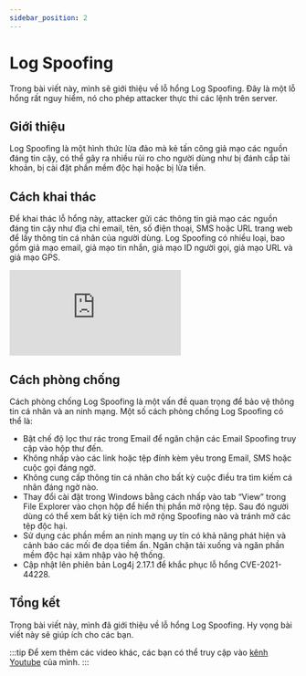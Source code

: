 ```yaml
---
sidebar_position: 2
---
```


# Log Spoofing

Trong bài viết này, mình sẽ giới thiệu về lỗ hổng Log Spoofing. Đây là một lỗ hổng rất nguy hiểm, nó cho phép attacker thực thi các lệnh trên server.

## Giới thiệu

Log Spoofing là một hình thức lừa đảo mà kẻ tấn công giả mạo các nguồn đáng tin cậy, có thể gây ra nhiều rủi ro cho người dùng như bị đánh cắp tài khoản, bị cài đặt phần mềm độc hại hoặc bị lừa tiền.

## Cách khai thác

Để khai thác lỗ hổng này, attacker gửi các thông tin giả mạo các nguồn đáng tin cậy như địa chỉ email, tên, số điện thoại, SMS hoặc URL trang web để lấy thông tin cá nhân của người dùng. Log Spoofing có nhiều loại, bao gồm giả mạo email, giả mạo tin nhắn, giả mạo ID người gọi, giả mạo URL và giả mạo GPS. 

<iframe class="video" 
    src="https://www.youtube.com/embed/ajCyV1xkMGI" 
    title="Log Spoofing" 
    frameborder="0" 
    allow="accelerometer; autoplay; clipboard-write; encrypted-media; gyroscope; picture-in-picture; web-share" allowfullscreen>
</iframe>

## Cách phòng chống

Cách phòng chống Log Spoofing là một vấn đề quan trọng để bảo vệ thông tin cá nhân và an ninh mạng. Một số cách phòng chống Log Spoofing có thể là:

- Bật chế độ lọc thư rác trong Email để ngăn chặn các Email Spoofing truy cập vào hộp thư đến.
- Không nhấp vào các link hoặc tệp đính kèm yêu trong Email, SMS hoặc cuộc gọi đáng ngờ.
- Không cung cấp thông tin cá nhân cho bất kỳ cuộc điều tra tìm kiếm cá nhân đáng ngờ nào.
- Thay đổi cài đặt trong Windows bằng cách nhấp vào tab “View” trong File Explorer vào chọn hộp để hiển thị phần mở rộng tệp. Sau đó người dùng có thể xem bất kỳ tiện ích mở rộng Spoofing nào và tránh mở các tệp độc hại.
- Sử dụng các phần mềm an ninh mạng uy tín có khả năng phát hiện và cảnh báo các mối đe dọa tiềm ẩn. Ngăn chặn tải xuống và ngăn phần mềm độc hại xâm nhập vào hệ thống.
- Cập nhật lên phiên bản Log4j 2.17.1 để khắc phục lỗ hổng CVE-2021-44228.

## Tổng kết

Trong bài viết này, mình đã giới thiệu về lỗ hổng Log Spoofing. Hy vọng bài viết này sẽ giúp ích cho các bạn.

:::tip
Để xem thêm các video khác, các bạn có thể truy cập vào [kênh Youtube](https://www.youtube.com/TienNguyen09) của mình.
:::